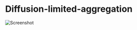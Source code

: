 # Diffusion-limited-aggregation

![Screenshot](https://user-images.githubusercontent.com/42943782/143134240-294c8e77-4550-4df6-9c4b-45c5e6c37be0.png)
